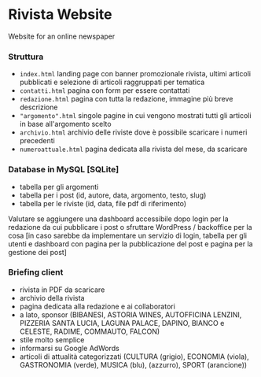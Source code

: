 # Rivista Website
Website for an online newspaper

### Struttura
- `index.html` landing page con banner promozionale rivista, ultimi articoli pubblicati e selezione di articoli raggruppati per tematica 
- `contatti.html` pagina con form per essere contattati
- `redazione.html` pagina con tutta la redazione, immagine più breve descrizione
- `"argomento".html` singole pagine in cui vengono mostrati tutti gli articoli in base all'argomento scelto
- `archivio.html` archivio delle riviste dove è possibile scaricare i numeri precedenti
- `numeroattuale.html` pagina dedicata alla rivista del mese, da scaricare

### Database in MySQL [SQLite]
- tabella per gli argomenti
- tabella per i post (id, autore, data, argomento, testo, slug)
- tabella per le riviste (id, data, file pdf di riferimento)

Valutare se aggiungere una dashboard accessibile dopo login per la redazione da cui pubblicare i post o sfruttare WordPress / backoffice per la cosa [in caso sarebbe da implementare un servizio di login, tabella per gli utenti e dashboard con pagina per la pubblicazione del post e pagina per la gestione dei post]

### Briefing client
- rivista in PDF da scaricare 
- archivio della rivista
- pagina dedicata alla redazione e ai collaboratori
- a lato, sponsor (BIBANESI, ASTORIA WINES, AUTOFFICINA LENZINI, PIZZERIA SANTA LUCIA, LAGUNA PALACE, DAPINO, BIANCO e CELESTE, RADIME, COMMAUTO, FALCON)
- stile molto semplice
- informarsi su Google AdWords
- articoli di attualità categorizzati (CULTURA (grigio), ECONOMIA (viola), GASTRONOMIA (verde), MUSICA (blu), (azzurro), SPORT (arancione))